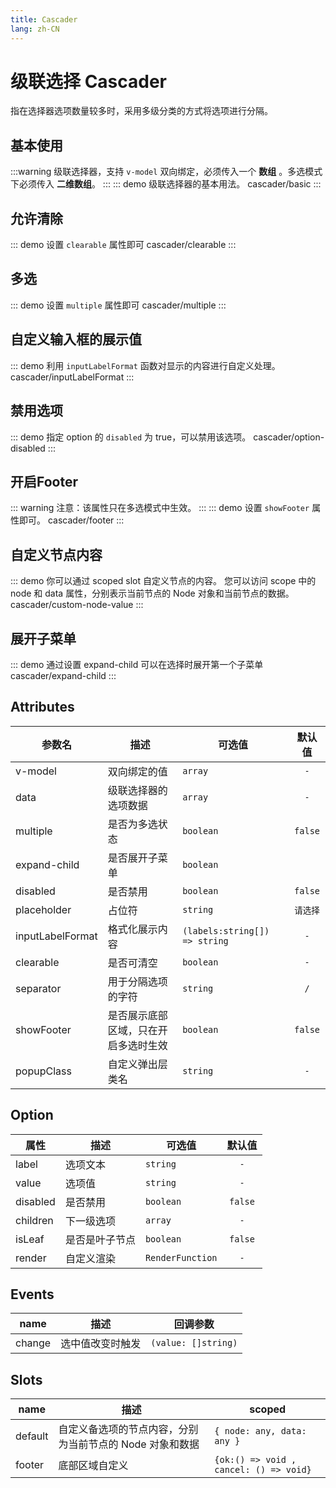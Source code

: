 ```yaml
---
title: Cascader
lang: zh-CN
---
```


# 级联选择 Cascader
指在选择器选项数量较多时，采用多级分类的方式将选项进行分隔。

## 基本使用
:::warning 
级联选择器，支持 `v-model` 双向绑定，必须传入一个 **数组** 。多选模式下必须传入 **二维数组**。
:::
::: demo 级联选择器的基本用法。
cascader/basic
:::

## 允许清除
::: demo 设置 `clearable` 属性即可
cascader/clearable
:::


## 多选
::: demo 设置 `multiple` 属性即可
cascader/multiple
:::

## 自定义输入框的展示值
::: demo 利用 `inputLabelFormat` 函数对显示的内容进行自定义处理。
cascader/inputLabelFormat
:::

## 禁用选项
::: demo 指定 option 的 `disabled` 为 true，可以禁用该选项。
cascader/option-disabled
:::

## 开启Footer
::: warning
注意：该属性只在多选模式中生效。
:::
::: demo 设置 `showFooter` 属性即可。
cascader/footer
:::

## 自定义节点内容
::: demo 你可以通过 scoped slot 自定义节点的内容。 您可以访问 scope 中的 node 和 data 属性，分别表示当前节点的 Node 对象和当前节点的数据。
cascader/custom-node-value
:::

## 展开子菜单
::: demo 通过设置 expand-child 可以在选择时展开第一个子菜单
cascader/expand-child
:::


## Attributes
|参数名|描述|可选值|默认值|
|-------|-------|---|:---:|
|v-model|双向绑定的值|`array`|`-`|
|data|级联选择器的选项数据|`array`|`-`|
|multiple|是否为多选状态|`boolean`|`false`|
|expand-child|是否展开子菜单|`boolean`|
|disabled|是否禁用|`boolean`|`false`|
|placeholder|占位符|`string`|`请选择`|
|inputLabelFormat|格式化展示内容|`(labels:string[]) => string`|`-`|
|clearable|是否可清空|`boolean`|`-`|
|separator|用于分隔选项的字符|`string`|`/`|
|showFooter|是否展示底部区域，只在开启多选时生效|`boolean`|`false`|
|popupClass|自定义弹出层类名|`string`|`-`|



## Option
|属性|描述|可选值|默认值|
|---|---|---|:---:|
|label|选项文本|`string`|`-`|
|value|选项值|`string`|`-`|
|disabled|是否禁用|`boolean`|`false`|
|children|下一级选项|`array`|`-`|
|isLeaf|是否是叶子节点|`boolean`|`false`|
|render|自定义渲染|`RenderFunction`|`-`|




## Events
|name|描述|回调参数|
|---|---|---|
|change|选中值改变时触发|`(value: []string)`|


## Slots
|name|描述|scoped|
|---|---|---|
|default|自定义备选项的节点内容，分别为当前节点的 Node 对象和数据|`{ node: any, data: any }`|
|footer|底部区域自定义|`{ok:() => void , cancel: () => void}`|

